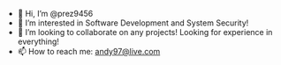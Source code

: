 - 👋 Hi, I’m @prez9456
- 👀 I’m interested in Software Development and System Security!
- 💞️ I’m looking to collaborate on any projects! Looking for experience in everything!
- 📫 How to reach me: andy97@live.com
